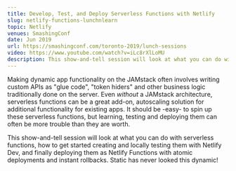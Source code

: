 ```yaml
---
title: Develop, Test, and Deploy Serverless Functions with Netlify
slug: netlify-functions-lunchnlearn
topic: Netlify
venues: SmashingConf
date: Jun 2019
url: https://smashingconf.com/toronto-2019/lunch-sessions
video: https://www.youtube.com/watch?v=iLc8rXlLoMU
description: This show-and-tell session will look at what you can do with serverless functions, how to get started creating and locally testing them with Netlify Dev, and finally deploying them as Netlify Functions with atomic deployments and instant rollbacks.
---
```


Making dynamic app functionality on the JAMstack often involves writing custom APIs as "glue code", "token hiders" and other business logic traditionally done on the server. Even _without_ a JAMstack architecture, serverless functions can be a great add-on, autoscaling solution for additional functionality for existing apps. It should be -easy- to spin up these serverless functions, but learning, testing and deploying them can often be more trouble than they are worth.

This show-and-tell session will look at what you can do with serverless functions, how to get started creating and locally testing them with Netlify Dev, and finally deploying them as Netlify Functions with atomic deployments and instant rollbacks. Static has never looked this dynamic!
